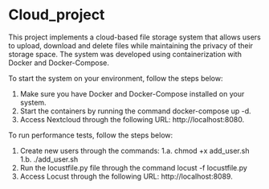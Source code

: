 # Cloud_project

This project implements a cloud-based file storage system that allows users to upload, download and delete files while maintaining the privacy of their storage space. The system was developed using containerization with Docker and Docker-Compose.


To start the system on your environment, follow the steps below:
1.	Make sure you have Docker and Docker-Compose installed on your system.
2.	Start the containers by running the command docker-compose up -d.
3.	Access Nextcloud through the following URL: http://localhost:8080.


To run performance tests, follow the steps below:
1.	Create new users through the commands:
    1.a.	chmod +x add_user.sh
    1.b.	./add_user.sh
2.	Run the locustfile.py file through the command locust -f locustfile.py
3.	Access Locust through the following URL: http://localhost:8089.
